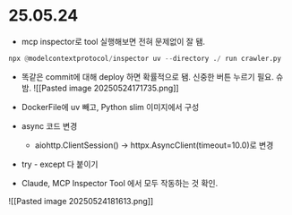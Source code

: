 # 25.05.24
- mcp inspector로 tool 실행해보면 전혀 문제없이 잘 됌.
```python
npx @modelcontextprotocol/inspector uv --directory ./ run crawler.py
```

- 똑같은 commit에 대해 deploy 하면 확률적으로 됌. 신중한 버튼 누르기 필요. 슈밤.
![[Pasted image 20250524171735.png]]

- DockerFile에 uv 빼고, Python slim 이미지에서 구성
- async 코드 변경
	- aiohttp.ClientSession() -> httpx.AsyncClient(timeout=10.0)로 변경
- try - except 다 붙이기


- Claude, MCP Inspector Tool 에서 모두 작동하는 것 확인.

![[Pasted image 20250524181613.png]]
